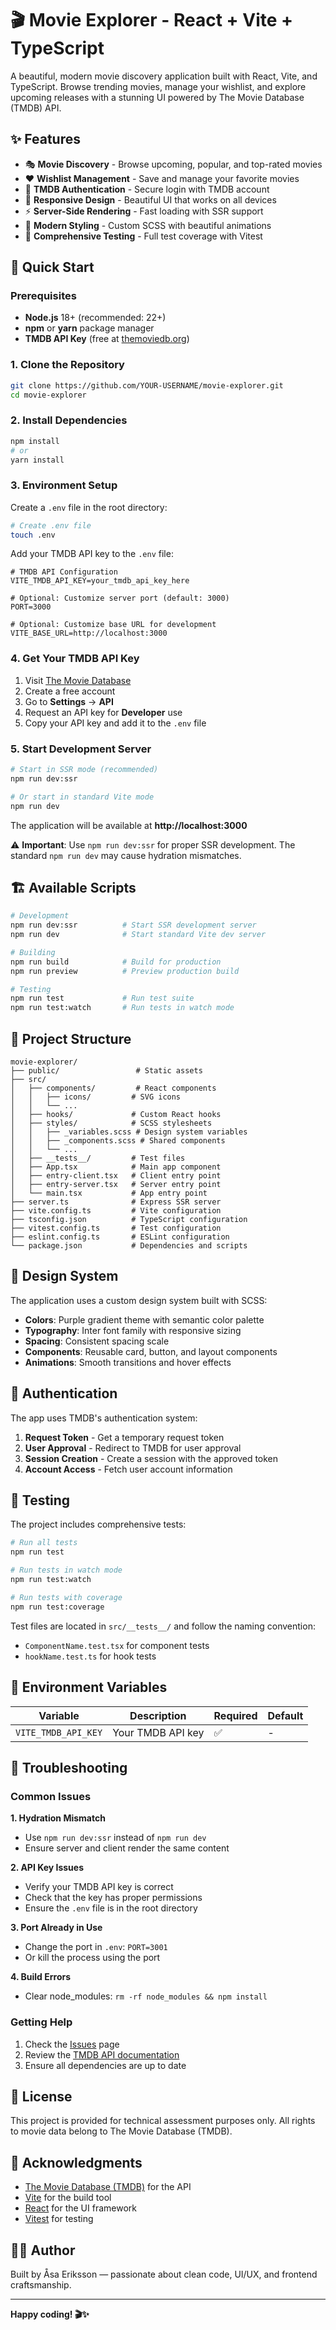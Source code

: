 # 🎬 Movie Explorer - React + Vite + TypeScript

A beautiful, modern movie discovery application built with React, Vite, and TypeScript. Browse trending movies, manage your wishlist, and explore upcoming releases with a stunning UI powered by The Movie Database (TMDB) API.

## ✨ Features

- 🎭 **Movie Discovery** - Browse upcoming, popular, and top-rated movies
- ❤️ **Wishlist Management** - Save and manage your favorite movies
- 🔐 **TMDB Authentication** - Secure login with TMDB account
- 📱 **Responsive Design** - Beautiful UI that works on all devices
- ⚡ **Server-Side Rendering** - Fast loading with SSR support
- 🎨 **Modern Styling** - Custom SCSS with beautiful animations
- 🧪 **Comprehensive Testing** - Full test coverage with Vitest

## 🚀 Quick Start

### Prerequisites

- **Node.js** 18+ (recommended: 22+)
- **npm** or **yarn** package manager
- **TMDB API Key** (free at [themoviedb.org](https://www.themoviedb.org/settings/api))

### 1. Clone the Repository

```bash
git clone https://github.com/YOUR-USERNAME/movie-explorer.git
cd movie-explorer
```

### 2. Install Dependencies

```bash
npm install
# or
yarn install
```

### 3. Environment Setup

Create a `.env` file in the root directory:

```bash
# Create .env file
touch .env
```

Add your TMDB API key to the `.env` file:

```env
# TMDB API Configuration
VITE_TMDB_API_KEY=your_tmdb_api_key_here

# Optional: Customize server port (default: 3000)
PORT=3000

# Optional: Customize base URL for development
VITE_BASE_URL=http://localhost:3000
```

### 4. Get Your TMDB API Key

1. Visit [The Movie Database](https://www.themoviedb.org/)
2. Create a free account
3. Go to **Settings** → **API**
4. Request an API key for **Developer** use
5. Copy your API key and add it to the `.env` file

### 5. Start Development Server

```bash
# Start in SSR mode (recommended)
npm run dev:ssr

# Or start in standard Vite mode
npm run dev
```

The application will be available at **http://localhost:3000**

⚠️ **Important**: Use `npm run dev:ssr` for proper SSR development. The standard `npm run dev` may cause hydration mismatches.

## 🏗️ Available Scripts

```bash
# Development
npm run dev:ssr          # Start SSR development server
npm run dev              # Start standard Vite dev server

# Building
npm run build            # Build for production
npm run preview          # Preview production build

# Testing
npm run test             # Run test suite
npm run test:watch       # Run tests in watch mode
```

## 📁 Project Structure

```
movie-explorer/
├── public/                 # Static assets
├── src/
│   ├── components/         # React components
│   │   ├── icons/         # SVG icons
│   │   └── ...
│   ├── hooks/             # Custom React hooks
│   ├── styles/            # SCSS stylesheets
│   │   ├── _variables.scss # Design system variables
│   │   ├── _components.scss # Shared components
│   │   └── ...
│   ├── __tests__/         # Test files
│   ├── App.tsx            # Main app component
│   ├── entry-client.tsx   # Client entry point
│   ├── entry-server.tsx   # Server entry point
│   └── main.tsx           # App entry point
├── server.ts              # Express SSR server
├── vite.config.ts         # Vite configuration
├── tsconfig.json          # TypeScript configuration
├── vitest.config.ts       # Test configuration
├── eslint.config.ts       # ESLint configuration
└── package.json           # Dependencies and scripts
```

## 🎨 Design System

The application uses a custom design system built with SCSS:

- **Colors**: Purple gradient theme with semantic color palette
- **Typography**: Inter font family with responsive sizing
- **Spacing**: Consistent spacing scale
- **Components**: Reusable card, button, and layout components
- **Animations**: Smooth transitions and hover effects

## 🔐 Authentication

The app uses TMDB's authentication system:

1. **Request Token** - Get a temporary request token
2. **User Approval** - Redirect to TMDB for user approval
3. **Session Creation** - Create a session with the approved token
4. **Account Access** - Fetch user account information

## 🧪 Testing

The project includes comprehensive tests:

```bash
# Run all tests
npm run test

# Run tests in watch mode
npm run test:watch

# Run tests with coverage
npm run test:coverage
```

Test files are located in `src/__tests__/` and follow the naming convention:
- `ComponentName.test.tsx` for component tests
- `hookName.test.ts` for hook tests

## 🔧 Environment Variables

| Variable            | Description       | Required | Default |
|---------------------|-------------------|----------|---------|
| `VITE_TMDB_API_KEY` | Your TMDB API key |    ✅    |    -    |

## 🐛 Troubleshooting

### Common Issues

**1. Hydration Mismatch**
- Use `npm run dev:ssr` instead of `npm run dev`
- Ensure server and client render the same content

**2. API Key Issues**
- Verify your TMDB API key is correct
- Check that the key has proper permissions
- Ensure the `.env` file is in the root directory

**3. Port Already in Use**
- Change the port in `.env`: `PORT=3001`
- Or kill the process using the port

**4. Build Errors**
- Clear node_modules: `rm -rf node_modules && npm install`

### Getting Help

1. Check the [Issues](../../issues) page
2. Review the [TMDB API documentation](https://developers.themoviedb.org/3)
3. Ensure all dependencies are up to date

## 📄 License

This project is provided for technical assessment purposes only. All rights to movie data belong to The Movie Database (TMDB).

## 🙌 Acknowledgments

- [The Movie Database (TMDB)](https://www.themoviedb.org/) for the API
- [Vite](https://vitejs.dev/) for the build tool
- [React](https://react.dev/) for the UI framework
- [Vitest](https://vitest.dev/) for testing

## 👨‍💻 Author

Built by Åsa Eriksson — passionate about clean code, UI/UX, and frontend craftsmanship.

---

**Happy coding! 🎬✨**
